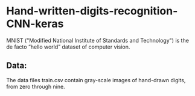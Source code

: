 # Hand-written-digits-recognition-CNN-keras
MNIST ("Modified National Institute of Standards and Technology") is the de facto “hello world” dataset of computer vision.

## Data:
The data files train.csv contain gray-scale images of hand-drawn digits, from zero through nine.
